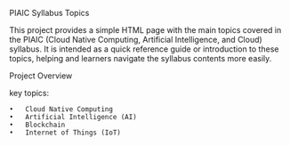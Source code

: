 PIAIC Syllabus Topics

This project provides a simple HTML page with the main topics covered in the PIAIC (Cloud Native Computing, Artificial Intelligence, and Cloud) syllabus. It is intended as a quick reference guide or introduction to these topics, helping and learners navigate the syllabus contents more easily.

Project Overview

 key topics:

	•	Cloud Native Computing
	•	Artificial Intelligence (AI)
	•	Blockchain
	•	Internet of Things (IoT)
